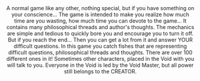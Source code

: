 <div align="center">
A normal game like any other, nothing special, but if you have something on your conscience... The game is intended to make you realize how much time are you wasting, how much time you can devote to the game... It contains many philosophical threads and author's thoughts. The mechanics are simple and tedious to quickly bore you and encourage you to turn it off. But if you reach the end... Then you can get a lot from it and answer YOUR difficult questions. In this game you catch fishes that are representing difficult questions, philosophical threads and thoughts. There are over 100 different ones in it! Sometimes other characters, placed in the Void with you will talk to you. Everyone in the Void is led by the Void Master, but all power still belongs to the CREATOR.
</div>
